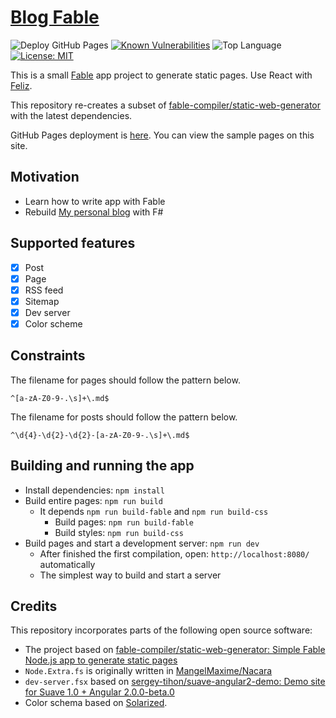 # [Blog Fable](https://krymtkts.github.io/blog-fable/index.html)

![Deploy GitHub Pages](https://github.com/krymtkts/blog-fable/actions/workflows/gh-pages.yml/badge.svg)
[![Known Vulnerabilities](https://snyk.io/test/github/krymtkts/blog-fable/badge.svg)](https://snyk.io/test/github/krymtkts/blog-fable)
![Top Language](https://img.shields.io/github/languages/top/krymtkts/blog-fable?color=%23b845fc)
[![License: MIT](https://img.shields.io/badge/License-MIT-blue.svg)](https://opensource.org/licenses/MIT)

This is a small [Fable](https://fable.io/) app project to generate static pages.
Use React with [Feliz](https://zaid-ajaj.github.io/Feliz/#/).

This repository re-creates a subset of [fable-compiler/static-web-generator](https://github.com/fable-compiler/static-web-generator) with the latest dependencies.

GitHub Pages deployment is [here](https://krymtkts.github.io/blog-fable/index.html).
You can view the sample pages on this site.

## Motivation

- Learn how to write app with Fable
- Rebuild [My personal blog](https://github.com/krymtkts/krymtkts.github.io) with F#

## Supported features

- [x] Post
- [x] Page
- [x] RSS feed
- [x] Sitemap
- [x] Dev server
- [x] Color scheme

## Constraints

The filename for pages should follow the pattern below.

`^[a-zA-Z0-9-.\s]+\.md$`

The filename for posts should follow the pattern below.

`^\d{4}-\d{2}-\d{2}-[a-zA-Z0-9-.\s]+\.md$`

## Building and running the app

- Install dependencies: `npm install`
- Build entire pages: `npm run build`
  - It depends `npm run build-fable` and `npm run build-css`
    - Build pages: `npm run build-fable`
    - Build styles: `npm run build-css`
- Build pages and start a development server: `npm run dev`
  - After finished the first compilation, open: `http://localhost:8080/` automatically
  - The simplest way to build and start a server

## Credits

This repository incorporates parts of the following open source software:

- The project based on [fable-compiler/static-web-generator: Simple Fable Node.js app to generate static pages](https://github.com/fable-compiler/static-web-generator)
- `Node.Extra.fs` is originally written in [MangelMaxime/Nacara](https://github.com/MangelMaxime/Nacara)
- `dev-server.fsx` based on [sergey-tihon/suave-angular2-demo: Demo site for Suave 1.0 + Angular 2.0.0-beta.0](https://github.com/sergey-tihon/suave-angular2-demo)
- Color schema based on [Solarized](https://ethanschoonover.com/solarized/).
